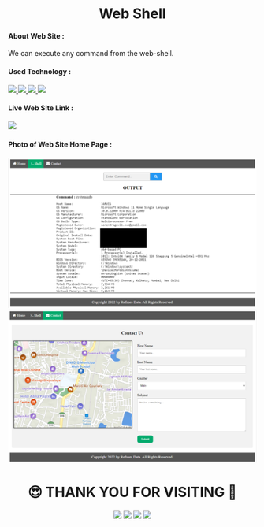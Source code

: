<h1 align="center">Web Shell</h1>
<h4>About Web Site :</h4>
We can execute any command from the web-shell.

<h4>Used Technology :</h4>
<a href="https://www.w3.org/html/" target="_blank"> <img src="https://img.shields.io/badge/html-%23E34F26.svg?style=for-the-badge&logo=html5&logoColor=white"/> </a>
<a href="https://www.w3schools.com/css/" target="_blank"> <img src="https://img.shields.io/badge/css-%231572B6.svg?style=for-the-badge&logo=css3&logoColor=white"/> </a>
<a href="https://www.php.net/" target="_blank"> <img src="https://img.shields.io/badge/PHP-critical?style=for-the-badge&logo=PHP&logoColor=white"/> </a>
<a href="https://www.tutorialspoint.com/unix/shell_scripting.htm" target="_blank"> <img src="https://img.shields.io/badge/SHELL%20SCRIPTING-success?style=for-the-badge&logo=GNU%20Bash&logoColor=white"/> </a>

<h4>Live Web Site Link :</h4>
<a href="https://narengavli-svnit-02.github.io/web-shell/" target="_blank"><img src="https://img.shields.io/badge/Web%20Shell-LIVE%20WEBSITE-blue"/></a>

<h4>Photo of Web Site Home Page :</h4>
<center><img src="https://github.com/narengavli-svnit-02/web-shell/blob/main/web_shell_02.png"></center>
<center><img src="https://github.com/narengavli-svnit-02/web-shell/blob/main/web-shell.png"></center>

<!-- Thank You -->
<h1 align="center">😍 THANK YOU FOR VISITING 💖</h1>
<!-- End of Thank You -->

<!-- Social Media -->
<p align="center">
  <a href="https://www.linkedin.com/in/narendragavli-svnit/" target="blank"><img align="center" src="https://img.shields.io/badge/NARENDRA GAVLI-%230077B5.svg?style=for-the-badge&logo=linkedin&logoColor=white" /></a>
  <a href="https://www.instagram.com/naren_gavli/" target="blank"><img align="center" src="https://img.shields.io/badge/NAREN GAVLI-%23E4405F.svg?style=for-the-badge&logo=Instagram&logoColor=white" /></a>
  <a href="#" target="blank"><img align="center" src="https://img.shields.io/badge/Telegram-%231877F2.svg?style=for-the-badge&logo=Telegram&logoColor=white" /></a>
  <a href="https://twitter.com/naren_gavli" target="blank"><img align="center" src="https://img.shields.io/badge/NAREN GAVLI-%231DA1F2.svg?style=for-the-badge&logo=Twitter&logoColor=white" /></a>
</p>
<!-- End of Social Media -->

